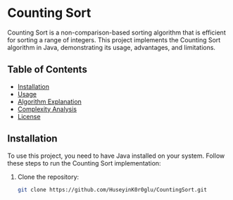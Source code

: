 # Counting Sort

Counting Sort is a non-comparison-based sorting algorithm that is efficient for sorting a range of integers. This project implements the Counting Sort algorithm in Java, demonstrating its usage, advantages, and limitations.

## Table of Contents

- [Installation](#installation)
- [Usage](#usage)
- [Algorithm Explanation](#algorithm-explanation)
- [Complexity Analysis](#complexity-analysis)
- [License](#license)

## Installation

To use this project, you need to have Java installed on your system. Follow these steps to run the Counting Sort implementation:

1. Clone the repository:
   ```bash
   git clone https://github.com/HuseyinK0r0glu/CountingSort.git
